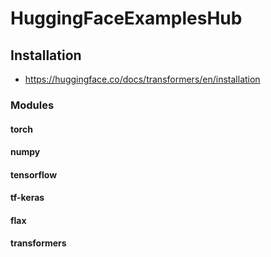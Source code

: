 # HuggingFaceExamplesHub

## Installation

- https://huggingface.co/docs/transformers/en/installation

### Modules

#### torch

#### numpy 

#### tensorflow

#### tf-keras

#### flax

#### transformers 